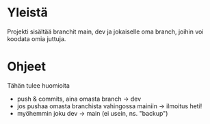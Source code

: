 # Yleistä 
Projekti sisältää branchit main, dev ja jokaiselle oma branch, joihin voi koodata omia juttuja. 

# Ohjeet
Tähän tulee huomioita
- push & commits, aina omasta branch -> dev
- jos pushaa omasta branchista vahingossa mainiin -> ilmoitus heti!
- myöhemmin joku dev -> main (ei usein, ns. "backup")

